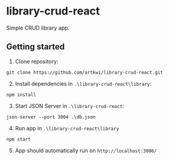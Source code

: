 # library-crud-react
Simple CRUD library app. 

## Getting started
1. Clone repository:
```
git clone https://github.com/artkwi/library-crud-react.git
```
2. Install dependencies in  `.\library-crud-react\library`:
```
npm install
```
3. Start JSON Server in  `.\library-crud-react`:
```
json-server --port 3004 .\db.json
```
4. Run app in `.\library-crud-react\library`
```
npm start
```
5. App should automatically run on `http://localhost:3000/`
